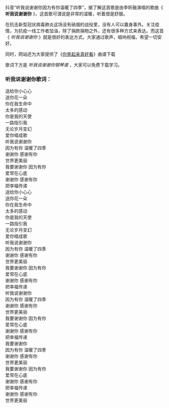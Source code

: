 

抖音“听我说谢谢你因为有你温暖了四季”，据了解这首歌是由李昕融演唱的歌曲《 **听我说谢谢你** 》，这首歌可谓说是非常的温暖，听着很是舒服。

在抗击新型冠状病毒肺炎这场没有硝烟的战役里，没有人可以置身事外。关注疫情，为抗疫一线工作者加油，除了捐款捐物之外，还有很多种方式来表达。而这首《
_听我说谢谢你_ 》就是很好的表达方式，大家通过歌声，唱响祝福，希望一切安好。

同时，网站还为大家提供了《[你笑起来真好看](Music-10564-你笑起来真好看-完整版-抖音热歌.html "你笑起来真好看")》曲谱下载

歌词下方是 _听我说谢谢你钢琴谱_ ，大家可以免费下载学习。

### 听我说谢谢你歌词：

送给你小心心  
送你花一朵  
你在我生命中  
太多的感动  
你是我的天使  
一路指引我  
无论岁月变幻  
爱你唱成歌  
听我说谢谢你  
因为有你 温暖了四季  
谢谢你 感谢有你  
世界更美丽  
我要谢谢你 因为有你  
爱常在心底  
谢谢你 感谢有你  
把幸福传递  
送给你小心心  
送你花一朵  
你在我生命中  
太多的感动  
你是我的天使  
一路指引我  
无论岁月变幻  
爱你唱成歌  
听我说谢谢你  
因为有你 温暖了四季  
谢谢你 感谢有你  
世界更美丽  
我要谢谢你 因为有你  
爱常在心底  
谢谢你 感谢有你  
把幸福传递  
听我说谢谢你  
因为有你 温暖了四季  
谢谢你 感谢有你  
世界更美丽  
我要谢谢你 因为有你  
爱常在心底  
谢谢你 感谢有你  
把幸福传递  
我要谢谢你  
因为有你 温暖了四季  
谢谢你 感谢有你  
世界更美丽  
我要谢谢你 因为有你  
爱常在心底  
谢谢你 感谢有你  
把幸福传递  
谢谢你 感谢有你  
世界更美丽

